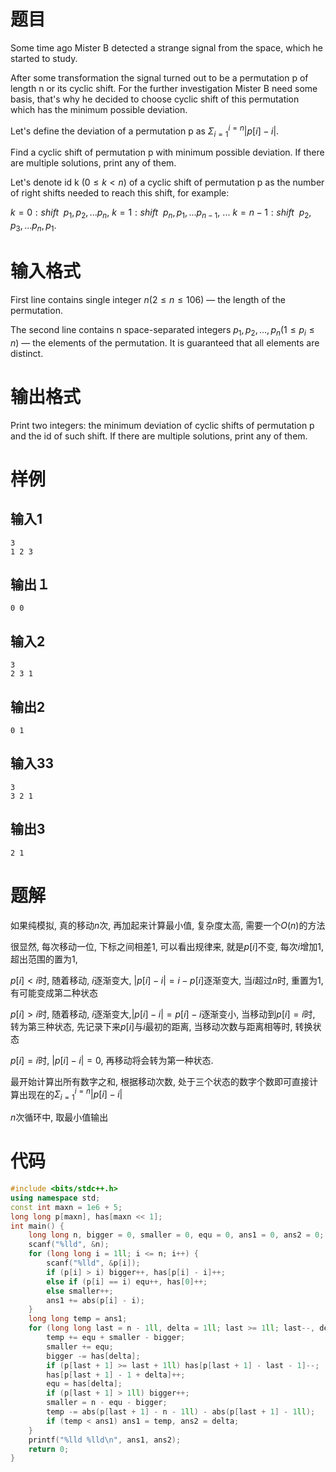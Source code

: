 # 题目

Some time ago Mister B detected a strange signal from the space, which he started to study.

After some transformation the signal turned out to be a permutation p of length n or its cyclic shift. For the further investigation Mister B need some basis, that's why he decided to choose cyclic shift of this permutation which has the minimum possible deviation.

Let's define the deviation of a permutation p as $\Sigma^{i=n}_{i=1}|p[i]-i|$.

Find a cyclic shift of permutation p with minimum possible deviation. If there are multiple solutions, print any of them.

Let's denote id k $(0 ≤ k < n)$ of a cyclic shift of permutation p as the number of right shifts needed to reach this shift, for example:

$k = 0: shift\ \ p_1, p_2, ... p_n,$
$k = 1: shift\ \ p_n, p_1, ... p_{n - 1},$
$...$
$k = n - 1: shift\ \ p_2, p_3, ... p_n, p_1.$

# 输入格式

First line contains single integer $n (2 ≤ n ≤ 106)$ — the length of the permutation.

The second line contains n space-separated integers $p_1, p_2, ..., p_n (1 ≤ p_i ≤ n)$ — the elements of the permutation. It is guaranteed that all elements are distinct.

# 输出格式

Print two integers: the minimum deviation of cyclic shifts of permutation p and the id of such shift. If there are multiple solutions, print any of them.

# 样例

## 输入1

```
3
1 2 3
```

## 输出１

```
0 0
```

## 输入2

```
3
2 3 1
```

## 输出2

```
0 1
```

## 输入33
```
3
3 2 1
```

## 输出3

```
2 1
```

# 题解

如果纯模拟, 真的移动$n$次, 再加起来计算最小值, 复杂度太高, 需要一个$O(n)$的方法

很显然, 每次移动一位, 下标之间相差1, 可以看出规律来, 就是$p[i]$不变, 每次$i$增加$1$, 超出范围的置为$1$, 

$p[i] < i$时, 随着移动, $i$逐渐变大, $|p[i] - i|=i-p[i]$逐渐变大, 当$i$超过$n$时, 重置为$1$, 有可能变成第二种状态

$p[i] > i$时, 随着移动, $i$逐渐变大,$|p[i] - i|=p[i] - i$逐渐变小, 当移动到$p[i] = i$时, 转为第三种状态, 先记录下来$p[i]$与$i$最初的距离, 当移动次数与距离相等时, 转换状态

$p[i] = i$时, $|p[i] - i|=0$, 再移动将会转为第一种状态.

最开始计算出所有数字之和, 根据移动次数, 处于三个状态的数字个数即可直接计算出现在的$\Sigma^{i=n}_{i=1}|p[i]-i|$

$n$次循环中, 取最小值输出

# 代码

```cpp
#include <bits/stdc++.h>
using namespace std;
const int maxn = 1e6 + 5;
long long p[maxn], has[maxn << 1];
int main() {
    long long n, bigger = 0, smaller = 0, equ = 0, ans1 = 0, ans2 = 0;
    scanf("%lld", &n);
    for (long long i = 1ll; i <= n; i++) {
        scanf("%lld", &p[i]);
        if (p[i] > i) bigger++, has[p[i] - i]++;
        else if (p[i] == i) equ++, has[0]++;
        else smaller++;
        ans1 += abs(p[i] - i);
    }
    long long temp = ans1;
    for (long long last = n - 1ll, delta = 1ll; last >= 1ll; last--, delta++) {
        temp += equ + smaller - bigger;
        smaller += equ;
        bigger -= has[delta];
        if (p[last + 1] >= last + 1ll) has[p[last + 1] - last - 1]--;
        has[p[last + 1] - 1 + delta]++;
        equ = has[delta];
        if (p[last + 1] > 1ll) bigger++;
        smaller = n - equ - bigger;
        temp -= abs(p[last + 1] - n - 1ll) - abs(p[last + 1] - 1ll);
        if (temp < ans1) ans1 = temp, ans2 = delta;
    }
    printf("%lld %lld\n", ans1, ans2);
    return 0;
}
```
